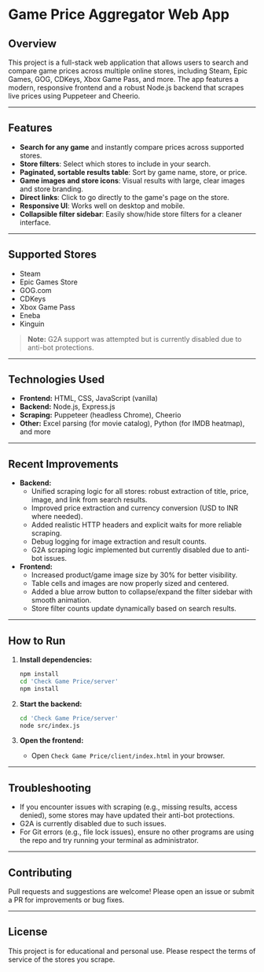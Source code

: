 # Game Price Aggregator Web App

## Overview

This project is a full-stack web application that allows users to search and compare game prices across multiple online stores, including Steam, Epic Games, GOG, CDKeys, Xbox Game Pass, and more. The app features a modern, responsive frontend and a robust Node.js backend that scrapes live prices using Puppeteer and Cheerio.

---

## Features

- **Search for any game** and instantly compare prices across supported stores.
- **Store filters**: Select which stores to include in your search.
- **Paginated, sortable results table**: Sort by game name, store, or price.
- **Game images and store icons**: Visual results with large, clear images and store branding.
- **Direct links**: Click to go directly to the game's page on the store.
- **Responsive UI**: Works well on desktop and mobile.
- **Collapsible filter sidebar**: Easily show/hide store filters for a cleaner interface.

---

## Supported Stores

- Steam
- Epic Games Store
- GOG.com
- CDKeys
- Xbox Game Pass
- Eneba
- Kinguin

> **Note:** G2A support was attempted but is currently disabled due to anti-bot protections.

---

## Technologies Used

- **Frontend:** HTML, CSS, JavaScript (vanilla)
- **Backend:** Node.js, Express.js
- **Scraping:** Puppeteer (headless Chrome), Cheerio
- **Other:** Excel parsing (for movie catalog), Python (for IMDB heatmap), and more

---

## Recent Improvements

- **Backend:**
  - Unified scraping logic for all stores: robust extraction of title, price, image, and link from search results.
  - Improved price extraction and currency conversion (USD to INR where needed).
  - Added realistic HTTP headers and explicit waits for more reliable scraping.
  - Debug logging for image extraction and result counts.
  - G2A scraping logic implemented but currently disabled due to anti-bot issues.
- **Frontend:**
  - Increased product/game image size by 30% for better visibility.
  - Table cells and images are now properly sized and centered.
  - Added a blue arrow button to collapse/expand the filter sidebar with smooth animation.
  - Store filter counts update dynamically based on search results.

---

## How to Run

1. **Install dependencies:**
   ```sh
   npm install
   cd 'Check Game Price/server'
   npm install
   ```

2. **Start the backend:**
   ```sh
   cd 'Check Game Price/server'
   node src/index.js
   ```

3. **Open the frontend:**
   - Open `Check Game Price/client/index.html` in your browser.

---

## Troubleshooting

- If you encounter issues with scraping (e.g., missing results, access denied), some stores may have updated their anti-bot protections.
- G2A is currently disabled due to such issues.
- For Git errors (e.g., file lock issues), ensure no other programs are using the repo and try running your terminal as administrator.

---

## Contributing

Pull requests and suggestions are welcome! Please open an issue or submit a PR for improvements or bug fixes.

---

## License

This project is for educational and personal use. Please respect the terms of service of the stores you scrape. 